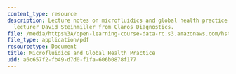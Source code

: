 ```yaml
---
content_type: resource
description: Lecture notes on microfluidics and global health practice with guest
  lecturer David Steinmiller from Claros Diagnostics.
file: /media/https%3A/open-learning-course-data-rc.s3.amazonaws.com/hst-939-designing-and-sustaining-technology-innovation-for-global-health-practice-spring-2008/a6c657f2fb49d7d0f1fa606b0878f177_lecture04.pdf
file_type: application/pdf
resourcetype: Document
title: Microfluidics and Global Health Practice
uid: a6c657f2-fb49-d7d0-f1fa-606b0878f177
---
```

